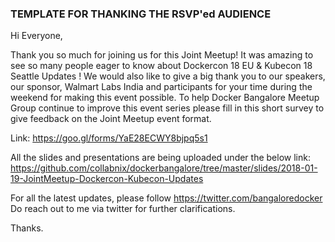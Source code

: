 
### TEMPLATE FOR THANKING THE RSVP'ed AUDIENCE ###


Hi Everyone,

Thank you so much for joining us for this Joint Meetup! It was amazing to see so many people eager to know about Dockercon  18 EU & Kubecon 18 Seattle Updates ! We would also like to give a big thank you to our speakers, our sponsor, Walmart Labs India  and participants for your time during the weekend for making this event possible.
To help Docker Bangalore Meetup Group continue to improve this event series please fill in this short survey to give feedback on the Joint Meetup event format.

Link: https://goo.gl/forms/YaE28ECWY8bjpq5s1

All the slides and presentations are being uploaded under the below link: 
https://github.com/collabnix/dockerbangalore/tree/master/slides/2018-01-19-JointMeetup-Dockercon-Kubecon-Updates

For all the latest updates, please follow https://twitter.com/bangaloredocker
Do reach out to me via twitter for further clarifications.

Thanks.
